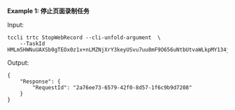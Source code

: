 **Example 1: 停止页面录制任务**



Input: 

```
tccli trtc StopWebRecord --cli-unfold-argument  \
    --TaskId HMLm5HWNuUAXSb0gTEOx0z1x+nLMZNjXrY3keyUSvu7uu8mF9O656uNtbUtvaWLkpMY134jTN2Ix4vuqgOJ68nQ8tho3ri
```

Output: 
```
{
    "Response": {
        "RequestId": "2a76ee73-6579-42f0-8d57-1f6c9b9d7208"
    }
}
```

